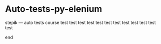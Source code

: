 # Auto-tests-py-elenium
stepik — auto tests course
test
test
test
test
test
test
test
test
test
test
test
test

end